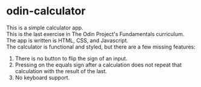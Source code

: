 # odin-calculator
This is a simple calculator app.<br>
This is the last exercise in The Odin Project's Fundamentals curriculum.<br>
The app is written is HTML, CSS, and Javascript.<br>
The calculator is functional and styled, but there are a few missing features:<br>
1. There is no button to flip the sign of an input.<br>
2. Pressing on the equals sign after a calculation does not repeat that calculation with the result of the last.<br>
3. No keyboard support.<br>
